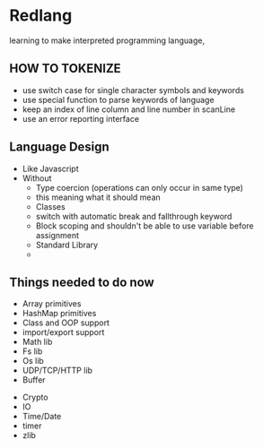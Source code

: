# Redlang

learning to make interpreted programming language,

## HOW TO TOKENIZE

- use switch case for single character symbols and keywords
- use special function to parse keywords of language
- keep an index of line column and line number in scanLine
- use an error reporting interface

## Language Design

- Like Javascript
- Without
  - Type coercion (operations can only occur in same type)
  - this meaning what it should mean
  - Classes
  - switch with automatic break and fallthrough keyword
  - Block scoping and shouldn't be able to use variable before assignment
  - Standard Library
  -

## Things needed to do now

- Array primitives
- HashMap primitives
- Class and OOP support
- import/export support
- Math lib
- Fs lib
- Os lib
- UDP/TCP/HTTP lib
- Buffer

<!-- can be done later -->

- Crypto
- IO
- Time/Date
- timer
- zlib
